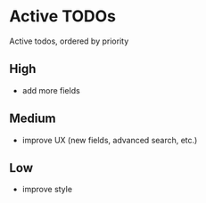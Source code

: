 # Active TODOs

Active todos, ordered by priority

## High

- add more fields

## Medium

- improve UX (new fields, advanced search, etc.)

## Low

- improve style